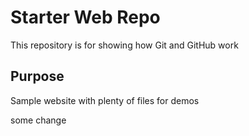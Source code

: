 # Starter Web Repo

This repository is for showing how Git and GitHub work

## Purpose

Sample website with plenty of files for demos

some change
